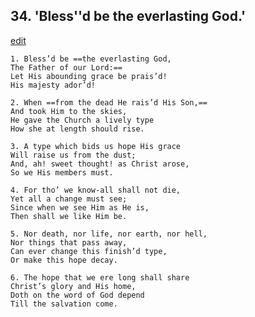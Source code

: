 
## 34.  'Bless''d be the everlasting God.'
[edit](https://docs.google.com/document/d/165vlmdhwIgOIKMxXpIiCqfJrCjJOEOoE/edit?mode=html)



    1. Bless’d be ==the everlasting God,
    The Father of our Lord:==
    Let His abounding grace be prais’d!
    His majesty ador’d!

    2. When ==from the dead He rais’d His Son,==
    And took Him to the skies,
    He gave the Church a lively type 
    How she at length should rise.

    3. A type which bids us hope His grace
    Will raise us from the dust;
    And, ah! sweet thought! as Christ arose, 
    So we His members must.

    4. For tho’ we know-all shall not die,
    Yet all a change must see;
    Since when we see Him as He is,
    Then shall we like Him be.

    5. Nor death, nor life, nor earth, nor hell,
    Nor things that pass away,
    Can ever change this finish’d type,
    Or make this hope decay.

    6. The hope that we ere long shall share
    Christ’s glory and His home,
    Doth on the word of God depend 
    Till the salvation come.
